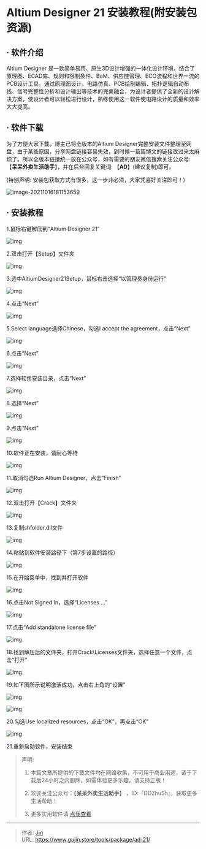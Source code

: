 # Altium Designer 21 安装教程(附安装包资源)


## · 软件介绍
Altium Designer 是一款简单易用、原生3D设计增强的一体化设计环境，结合了原理图、ECAD库、规则和限制条件、BoM、供应链管理、ECO流程和世界一流的PCB设计工具。通过原理图设计、电路仿真、PCB绘制编辑、拓扑逻辑自动布线、信号完整性分析和设计输出等技术的完美融合，为设计者提供了全新的设计解决方案，使设计者可以轻松进行设计，熟练使用这一软件使电路设计的质量和效率大大提高。

## · 软件下载
为了方便大家下载，博主已将全版本的Altium Designer完整安装文件整理至网盘，由于某些原因，分享网盘链接容易失效，到时候一篇篇博文的链接改过来太麻烦了。所以全版本链接统一放在公众号，如有需要的朋友微信搜索关注公众号: 【**呆呆外卖生活助手**】，并在后台回复关键词: 【**AD**】(建议复制)即可。

(特别声明: 安装包获取方式有很多，这一步非必须，大家凭喜好关注即可！)

![image-20211016181153659](https://img.gujin.store/img/image-20211016181153659.png)

## · 安装教程

1.鼠标右键解压到“Altium Designer 21”

![img](https://img.gujin.store/img/v2-78846c5ce98c2e50025c2a2c3586f80b_720w.png)

2.双击打开【Setup】文件夹

![img](https://img.gujin.store/img/v2-9bd09a00b81d4bff9d472d561d0fc159_720w.png)

3.选中AltiumDesigner21Setup，鼠标右击选择“以管理员身份运行”

![img](https://img.gujin.store/img/v2-35754958214ab69d27424a095b9669e7_720w.png)

4.点击“Next”

![img](https://img.gujin.store/img/v2-2604dbe1a32219b0a7c4f44b794d3551_720w.png)

5.Select language选择Chinese，勾选I accept the agreement，点击“Next”

![img](https://img.gujin.store/img/v2-878844379eec9a45fa068af4ceafb7a4_720w.png)

6.点击“Next”

![img](https://img.gujin.store/img/v2-8f21ee29fec54c058d332eb373d3e55e_720w.png)



7.选择软件安装目录，点击“Next”

![img](https://img.gujin.store/img/v2-127efc15c4cf2f7893897c346f34f45c_720w.png)

8.选择“Next”

![img](https://img.gujin.store/img/v2-8607214f40da13d9f24c490893cb554b_720w.png)

9.点击“Next”

![img](https://img.gujin.store/img/v2-5e0dbdb8f73eea9ee4d3f5a058844a4d_720w.png)

10.软件正在安装，请耐心等待

![img](https://img.gujin.store/img/v2-f677f0cb4c9f695bb221040ada826408_720w.png)

11.取消勾选Run Altium Designer，点击“Finish”

![img](https://img.gujin.store/img/v2-7ac3bf9bbea0f68ec6eff98b5f63845f_720w.png)

12.双击打开【Crack】文件夹

![img](https://img.gujin.store/img/v2-aae2ba7151bfcb82f527e1b3bdd01151_720w.png)



13.复制shfolder.dll文件

![img](https://img.gujin.store/img/v2-d0d1b8398b8cf34d0e305067004c1735_720w.png)

14.粘贴到软件安装路径下（第7步设置的路径）

![img](https://img.gujin.store/img/v2-378a93d6f6f0566f82770b0d5eae7293_720w.png)

15.在开始菜单中，找到并打开软件

![img](https://img.gujin.store/img/v2-b73e8e81f4a9b314b9971805465b18a7_720w.png)

16.点击Not Signed In，选择“Licenses ...”

![img](https://img.gujin.store/img/v2-5ea3ac9880c60db439781d8928de5f6c_720w.png)

17.点击“Add standalone license file”

![img](https://img.gujin.store/img/v2-e5dd11155223fb10ddf65d3c393db030_720w.png)

18.找到解压后的文件夹，打开Crack\Licenses文件夹，选择任意一个文件，点击“打开”

![img](https://img.gujin.store/img/v2-1953ade0e540c694cd87fc31c159faa7_720w.png)

19.如下图所示说明激活成功，点击右上角的“设置”

![img](https://img.gujin.store/img/v2-74ce887e601ca662cc62201e54cf26ef_720w.png)

![img](https://img.gujin.store/img/v2-91503650d1a0b3a8c25f46d02dc36e7a_720w.png)

20.勾选Use localized resources，点击“OK”，再点击“OK”

![img](https://img.gujin.store/img/v2-6873aead2840f631b445658f3fe14536_720w.png)

21.重新启动软件，安装结束




> 声明: 
>
> 1. 本篇文章所提供的下载文件均在网络收集，不可用于商业用途，请于下载后24小时之内删除，如需体验更多乐趣，请支持正版！
>
> 2. 欢迎关注公众号：【**呆呆外卖生活助手**】 ，ID:『DDZhuSh』，获取更多生活帮助！
>
> 3. 更多实用软件请  [点我查看](/tools)

---

> 作者: [Jin](https://img.gujin.store/img/favicon.ico)  
> URL: https://www.gujin.store/tools/package/ad-21/  

